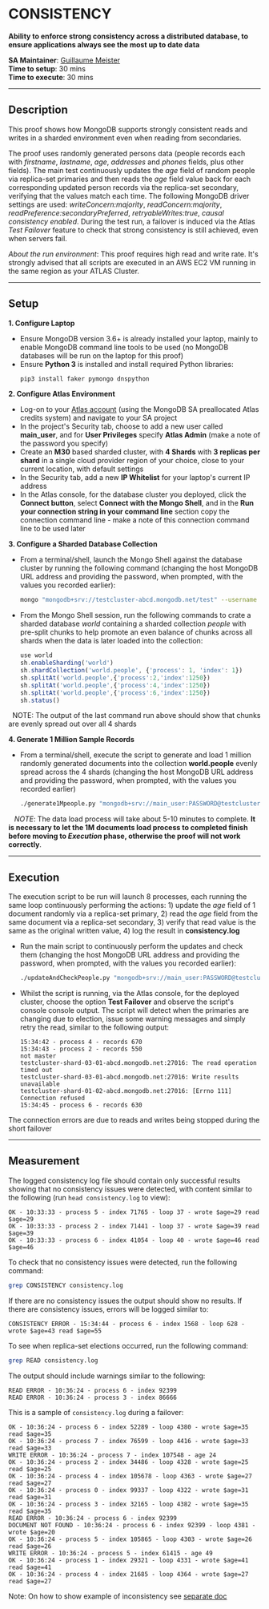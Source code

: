 # CONSISTENCY

__Ability to enforce strong consistency across a distributed database, to ensure applications always see the most up to date data__

__SA Maintainer__: [Guillaume Meister](mailto:guillaume@mongodb.com) <br/>
__Time to setup__: 30 mins <br/>
__Time to execute__: 30 mins <br/>


---
## Description

This proof shows how MongoDB supports strongly consistent reads and writes in a sharded environment even when reading from secondaries.

The proof uses randomly generated persons data (people records each with _firstname_, _lastname_, _age_, _addresses_ and _phones_ fields, plus other fields). The main test continuously updates the _age_ field of random people via replica-set primaries and then reads the _age_ field value back for each corresponding updated person records via the replica-set secondary, verifying that the values match each time. The following MongoDB driver settings are used: _writeConcern:majority_, _readConcern:majority_, _readPreference:secondaryPreferred_, _retryableWrites:true_, _causal consistency enabled_. During the test run, a failover is induced via the Atlas _Test Failover_ feature to check that strong consistency is still achieved, even when servers fail.

 _About the run environment_: This proof requires high read and write rate. It's strongly advised that all scripts are executed in an AWS EC2 VM running in the same region as your ATLAS Cluster.

---
## Setup
__1. Configure Laptop__
* Ensure MongoDB version 3.6+ is already installed your laptop, mainly to enable MongoDB command line tools to be used (no MongoDB databases will be run on the laptop for this proof)
* Ensure __Python 3__ is installed and install required Python libraries:
  ```bash
  pip3 install faker pymongo dnspython
  ```

__2. Configure Atlas Environment__
* Log-on to your [Atlas account](http://cloud.mongodb.com) (using the MongoDB SA preallocated Atlas credits system) and navigate to your SA project
* In the project's Security tab, choose to add a new user called __main_user__, and for __User Privileges__ specify __Atlas Admin__ (make a note of the password you specify)
* Create an __M30__ based sharded cluster, with __4 Shards__ with __3 replicas per shard__ in a single cloud provider region of your choice, close to your current location, with default settings
* In the Security tab, add a new __IP Whitelist__ for your laptop's current IP address
* In the Atlas console, for the database cluster you deployed, click the __Connect button__, select __Connect with the Mongo Shell__, and in the __Run your connection string in your command line__ section copy the connection command line - make a note of this connection command line to be used later

__3. Configure a Sharded Database Collection__
* From a terminal/shell, launch the Mongo Shell against the database cluster by running the following command (changing the host MongoDB URL address and providing the password, when prompted, with the values you recorded earlier):
  ```bash
  mongo "mongodb+srv://testcluster-abcd.mongodb.net/test" --username main_user
  ```
* From the Mongo Shell session, run the following commands to crate a sharded database _world_ containing a sharded collection _people_ with pre-split chunks to help promote an even balance of chunks across all shards when the data is later loaded into the collection:
  ```js
  use world
  sh.enableSharding('world')
  sh.shardCollection('world.people', {'process': 1, 'index': 1})
  sh.splitAt('world.people',{'process':2,'index':1250})
  sh.splitAt('world.people',{'process':4,'index':1250})
  sh.splitAt('world.people',{'process':6,'index':1250})
  sh.status()
  ```
&nbsp;&nbsp;NOTE: The output of the last command run above should show that chunks are evenly spread out over all 4 shards

__4. Generate 1 Million Sample Records__
* From a terminal/shell, execute the script to generate and load 1 million randomly generated documents into the collection __world.people__ evenly spread across the 4 shards (changing the host MongoDB URL address and providing the password, when prompted, with the values you recorded earlier)
  ```bash
  ./generate1Mpeople.py "mongodb+srv://main_user:PASSWORD@testcluster-abcd.mongodb.net/test?retryWrites=true"
  ```

&nbsp;&nbsp; _NOTE_: The data load process will take about 5-10 minutes to complete. __It is necessary to let the 1M documents load process to completed finish before moving to _Execution_ phase, otherwise the proof will not work correctly__.


---
## Execution
The execution script to be run will launch 8 processes, each running the same loop continuously performing the actions: 1) update the _age_ field of 1 document randomly via a replica-set primary, 2) read the _age_ field from the same document via a replica-set secondary, 3) verify that read value is the same as the original written value, 4) log the result in __consistency.log__

* Run the main script to continuously perform the updates and check them (changing the host MongoDB URL address and providing the password, when prompted, with the values you recorded earlier):
  ```bash
  ./updateAndCheckPeople.py "mongodb+srv://main_user:PASSWORD@testcluster-abcd.mongodb.net/test?retryWrites=true"
  ```
 
* Whilst the script is running, via the Atlas console, for the deployed cluster, choose the option __Test Failover__ and observe the script's console console output. The script will detect when the primaries are changing due to election, issue some warning messages and simply retry the read, similar to the following output:
  ```
  15:34:42 - process 4 - records 670
  15:34:43 - process 2 - records 550
  not master
  testcluster-shard-03-01-abcd.mongodb.net:27016: The read operation timed out
  testcluster-shard-03-01-abcd.mongodb.net:27016: Write results unavailable
  testcluster-shard-01-02-abcd.mongodb.net:27016: [Errno 111] Connection refused
  15:34:45 - process 6 - records 630
  ```

The connection errors are due to reads and writes being stopped during the short failover


---
## Measurement

The logged consistency log file should contain only successful results showing that no consistency issues were detected, with content similar to the following (run `head consistency.log` to view):
  ```
  OK - 10:33:33 - process 5 - index 71765 - loop 37 - wrote $age=29 read $age=29
  OK - 10:33:33 - process 2 - index 71441 - loop 37 - wrote $age=39 read $age=39
  OK - 10:33:33 - process 6 - index 41054 - loop 40 - wrote $age=46 read $age=46
  ```

To check that no consistency issues were detected, run the following command:
  ```bash
  grep CONSISTENCY consistency.log 
  ```

If there are no consistency issues the output should show no results. If there are consistency issues, errors will be logged similar to:
  ```
  CONSISTENCY ERROR - 15:34:44 - process 6 - index 1568 - loop 628 - wrote $age=43 read $age=55
  ```

To see when replica-set elections occurred, run the following command:
  ```bash
  grep READ consistency.log 
  ```

The output should include warnings similar to the following:
  ```
  READ ERROR - 10:36:24 - process 6 - index 92399
  READ ERROR - 10:36:24 - process 3 - index 86666
  ```

This is a sample of `consistency.log` during a failover:
  ```
  OK - 10:36:24 - process 6 - index 52289 - loop 4380 - wrote $age=35 read $age=35
  OK - 10:36:24 - process 7 - index 76599 - loop 4416 - wrote $age=33 read $age=33
  WRITE ERROR - 10:36:24 - process 7 - index 107548 - age 24
  OK - 10:36:24 - process 2 - index 34486 - loop 4328 - wrote $age=25 read $age=25
  OK - 10:36:24 - process 4 - index 105678 - loop 4363 - wrote $age=27 read $age=27
  OK - 10:36:24 - process 0 - index 99337 - loop 4322 - wrote $age=31 read $age=31
  OK - 10:36:24 - process 3 - index 32165 - loop 4382 - wrote $age=35 read $age=35
  READ ERROR - 10:36:24 - process 6 - index 92399
  DOCUMENT NOT FOUND - 10:36:24 - process 6 - index 92399 - loop 4381 - wrote $age=20
  OK - 10:36:24 - process 5 - index 105865 - loop 4303 - wrote $age=26 read $age=26
  WRITE ERROR - 10:36:24 - process 5 - index 61415 - age 49
  OK - 10:36:24 - process 1 - index 29321 - loop 4331 - wrote $age=41 read $age=41
  OK - 10:36:24 - process 4 - index 21685 - loop 4364 - wrote $age=27 read $age=27
  ```

Note: On how to show example of inconsistency see [separate doc](show_inconsistency.md)

